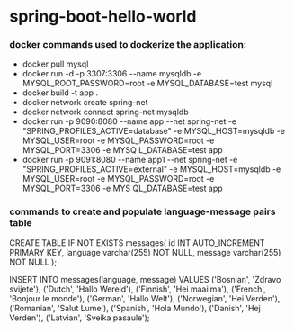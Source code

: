 ﻿# spring-boot-hello-world

### docker commands used to dockerize the application: 
- docker pull mysql
- docker run -d -p 3307:3306 --name mysqldb -e MYSQL_ROOT_PASSWORD=root -e MYSQL_DATABASE=test mysql 
- docker build -t app .
- docker network create spring-net 
- docker network connect spring-net mysqldb
- docker run -p 9090:8080 --name app --net spring-net -e "SPRING_PROFILES_ACTIVE=database" -e MYSQL_HOST=mysqldb -e MYSQL_USER=root -e MYSQL_PASSWORD=root -e MYSQL_PORT=3306 -e MYSQ
  L_DATABASE=test app
- docker run -p 9091:8080 --name app1 --net spring-net -e "SPRING_PROFILES_ACTIVE=external" -e MYSQL_HOST=mysqldb -e MYSQL_USER=root -e MYSQL_PASSWORD=root -e MYSQL_PORT=3306 -e MYS
  QL_DATABASE=test app

### commands to create and populate language-message pairs table
CREATE TABLE IF NOT EXISTS messages(
id INT AUTO_INCREMENT PRIMARY KEY,
language varchar(255) NOT NULL,
message varchar(255) NOT NULL
);

INSERT INTO messages(language, message)
VALUES
('Bosnian', 'Zdravo svijete'),
('Dutch', 'Hallo Wereld'),
('Finnish', 'Hei maailma'),
('French', 'Bonjour le monde'),
('German', 'Hallo Welt'),
('Norwegian', 'Hei Verden'),
('Romanian', 'Salut Lume'),
('Spanish', 'Hola Mundo'),
('Danish', 'Hej Verden'),
('Latvian', 'Sveika pasaule');

